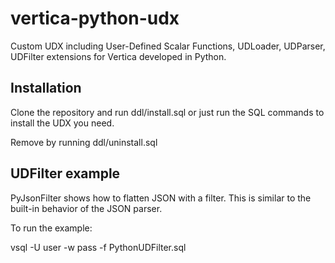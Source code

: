 # vertica-python-udx
Custom UDX including User-Defined Scalar Functions, UDLoader, UDParser, UDFilter extensions for Vertica developed in Python.
## Installation
Clone the repository and run ddl/install.sql or just run the SQL commands to install the UDX you need.

Remove by running ddl/uninstall.sql

## UDFilter example
PyJsonFilter shows how to flatten JSON with a filter.  This is similar to the built-in behavior of the JSON parser.

To run the example:

vsql -U user -w pass -f PythonUDFilter.sql
